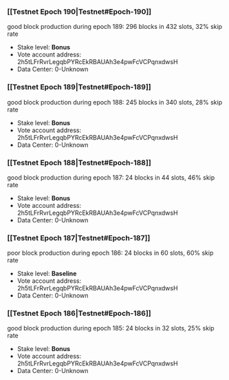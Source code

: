 ### [[Testnet Epoch 190|Testnet#Epoch-190]]
good block production during epoch 189: 296 blocks in 432 slots, 32% skip rate
* Stake level: **Bonus** 
* Vote account address: 2h5tLFrRvrLegqbPYRcEkRBAUAh3e4pwFcVCPqnxdwsH
* Data Center: 0-Unknown
### [[Testnet Epoch 189|Testnet#Epoch-189]]
good block production during epoch 188: 245 blocks in 340 slots, 28% skip rate
* Stake level: **Bonus** 
* Vote account address: 2h5tLFrRvrLegqbPYRcEkRBAUAh3e4pwFcVCPqnxdwsH
* Data Center: 0-Unknown
### [[Testnet Epoch 188|Testnet#Epoch-188]]
good block production during epoch 187: 24 blocks in 44 slots, 46% skip rate
* Stake level: **Bonus** 
* Vote account address: 2h5tLFrRvrLegqbPYRcEkRBAUAh3e4pwFcVCPqnxdwsH
* Data Center: 0-Unknown
### [[Testnet Epoch 187|Testnet#Epoch-187]]
poor block production during epoch 186: 24 blocks in 60 slots, 60% skip rate 
* Stake level: **Baseline** 
* Vote account address: 2h5tLFrRvrLegqbPYRcEkRBAUAh3e4pwFcVCPqnxdwsH
* Data Center: 0-Unknown
### [[Testnet Epoch 186|Testnet#Epoch-186]]
good block production during epoch 185: 24 blocks in 32 slots, 25% skip rate
* Stake level: **Bonus** 
* Vote account address: 2h5tLFrRvrLegqbPYRcEkRBAUAh3e4pwFcVCPqnxdwsH
* Data Center: 0-Unknown